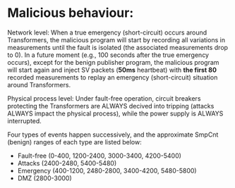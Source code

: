 # Malicious behaviour:

Network level: When a true emergency (short-circuit) occurs around Transformers, the malicious program will start by recording all variations in measurements until the fault is isolated (the associated measurements drop to 0). In a future moment (e.g., 100 seconds after the true emergency occurs), except for the benign publisher program, the malicious program will start again and inject SV packets (**50ms** heartbeat) with **the first 80** recorded measurements to replay an emergency (short-circuit) situation around Transformers.

Physical process level: Under fault-free operation, circuit breakers protecting the Transformers are ALWAYS decived into tripping (attacks ALWAYS impact the physical process), while the power supply is ALWAYS interrupted.

Four types of events happen successively, and the approximate SmpCnt (benign) ranges of each type are listed below:
- Fault-free (0-400, 1200-2400, 3000-3400, 4200-5400)
- Attacks (2400-2480, 5400-5480)
- Emergency (400-1200, 2480-2800, 3400-4200, 5480-5800)
- DMZ (2800-3000)